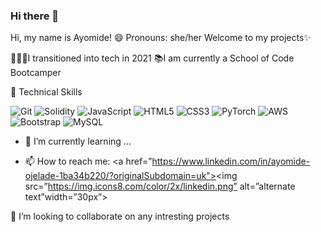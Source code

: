 ### Hi there 👋

<!--
**ojxade312/ojxade312** is a ✨ _special_ ✨ repository because its `README.md` (this file) appears on your GitHub profile.

Here are some ideas to get you started:

- 🔭 I’m currently working on ...
- 🌱 I’m currently learning ...
- 👯 I’m looking to collaborate on ...
- 🤔 I’m looking for help with ...
- 💬 Ask me about ...
- 📫 How to reach me: ...
- 😄 Pronouns: ...
- ⚡ Fun fact: ...
-->

Hi, my name is Ayomide!
😄 Pronouns: she/her
Welcome to my projects✨

💁🏽‍♀️I transitioned into tech in 2021
📚I am currently a School of Code Bootcamper

💼 Technical Skills

![Git](https://img.shields.io/badge/git-%23F05033.svg?style=for-the-badge&logo=git&logoColor=white) ![Solidity](https://img.shields.io/badge/Solidity-%23363636.svg?style=for-the-badge&logo=solidity&logoColor=white) ![JavaScript](https://img.shields.io/badge/javascript-%23323330.svg?style=for-the-badge&logo=javascript&logoColor=%23F7DF1E) ![HTML5](https://img.shields.io/badge/html5-%23E34F26.svg?style=for-the-badge&logo=html5&logoColor=white) ![CSS3](https://img.shields.io/badge/css3-%231572B6.svg?style=for-the-badge&logo=css3&logoColor=white) ![PyTorch](https://img.shields.io/badge/PyTorch-%23EE4C2C.svg?style=for-the-badge&logo=PyTorch&logoColor=white) ![AWS](https://img.shields.io/badge/AWS-%23FF9900.svg?style=for-the-badge&logo=amazon-aws&logoColor=white)![Bootstrap](https://img.shields.io/badge/Bootstrap-563D7C?style=for-the-badge&logo=bootstrap&logoColor=white)
![MySQL](https://img.shields.io/badge/MySQL-00000F?style=for-the-badge&logo=mysql&logoColor=white)

- 🌱 I’m currently learning ...

- 📫 How to reach me: <a href=”https://www.linkedin.com/in/ayomide-ojelade-1ba34b220/?originalSubdomain=uk"><img src=”https://img.icons8.com/color/2x/linkedin.png” alt=”alternate text”width=”30px”></a>

👯 I’m looking to collaborate on any intresting projects
